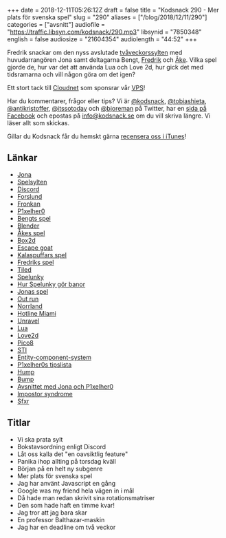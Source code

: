 +++
date = 2018-12-11T05:26:12Z
draft = false
title = "Kodsnack 290 - Mer plats för svenska spel"
slug = "290"
aliases = ["/blog/2018/12/11/290"]
categories = ["avsnitt"]
audiofile = "https://traffic.libsyn.com/kodsnack/290.mp3"
libsynid = "7850348"
english = false
audiosize = "21604354"
audiolength = "44:52"
+++

Fredrik snackar om den nyss avslutade [tvåveckorssylten](https://itch.io/jam/kodsnacks-2veckorssylt) med huvudarrangören Jona samt deltagarna Bengt, [Fredrik](https://github.com/Fronkan) och [Åke](https://github.com/forslund). Vilka spel gjorde de, hur var det att använda Lua och Love 2d, hur gick det med tidsramarna och vill någon göra om det igen?

Ett stort tack till [Cloudnet](http://www.cloudnet.se) som sponsrar vår [VPS](http://en.wikipedia.org/wiki/Virtual_private_server)!

Har du kommentarer, frågor eller tips? Vi är [@kodsnack](https://www.twitter.com/kodsnack), [@tobiashieta](https://www.twitter.com/tobiashieta), [@antikristoffer](https://www.twitter.com/antikristoffer), [@itssotoday](https://twitter.com/itssotoday) och [@bjoreman](https://www.twitter.com/bjoreman) på Twitter, har en [sida på Facebook](https://www.facebook.com/kodsnack) och epostas på [info@kodsnack.se](mailto:info@kodsnack.se) om du vill skriva längre. Vi läser allt som skickas.

Gillar du Kodsnack får du hemskt gärna [recensera oss i iTunes](http://itunes.apple.com/se/podcast/kodsnack/id561631498?l=en)!

## Länkar ##
* [Jona](https://twitter.com/saikyun)
* [Spelsylten](https://itch.io/jam/kodsnacks-2veckorssylt)
* [Discord](https://discordapp.com/)
* [Forslund](https://github.com/forslund)
* [Fronkan](https://github.com/Fronkan)
* [P1xelher0](https://github.com/p1xelHer0)
* [Bengts spel](https://btvr.itch.io/beach-street-racer)
* [Blender](https://www.blender.org/)
* [Åkes spel](https://forslund.itch.io/an-mustasch-adventure)
* [Box2d](https://box2d.org/)
* [Escape goat](http://www.playescapegoat.com/)
* [Kalaspuffars spel](https://kalaspuffar.itch.io/my-first-platform)
* [Fredriks spel](https://fronkan.itch.io/kodsnack2weekjam)
* [Tiled](https://love2d.org/wiki/Tiled)
* [Spelunky](https://en.wikipedia.org/wiki/Spelunky)
* [Hur Spelunky gör banor](https://www.youtube.com/watch?v=Uqk5Zf0tw3o&t=0s&index=6&list=WL)
* [Jonas spel](https://saikyun.itch.io/all-bike-no-stach)
* [Out run](https://en.wikipedia.org/wiki/Out_Run)
* [Norrland](http://cactusquid.blogspot.com/2010/08/norrland-gamma4-separate-downloads.html)
* [Hotline Miami](https://en.wikipedia.org/wiki/Hotline_Miami)
* [Unravel](https://sv.wikipedia.org/wiki/Unravel)
* [Lua](https://en.wikipedia.org/wiki/Lua_%28programming_language%29)
* [Love2d](https://love2d.org/)
* [Pico8](https://www.lexaloffle.com/pico-8.php)
* [STI](https://github.com/karai17/Simple-Tiled-Implementation)
* [Entity-component-system](https://en.wikipedia.org/wiki/Entity%E2%80%93component%E2%80%93system)
* [P1xelher0s tipslista](https://github.com/p1xelHer0/2veckorssylt-tips)
* [Hump](https://hump.readthedocs.io/en/latest/index.html)
* [Bump](https://github.com/kikito/bump.lua)
* [Avsnittet med Jona och P1xelher0](https://kodsnack.se/284/)
* [Impostor syndrome](https://kodsnack.se/240/)
* [Sfxr](http://www.drpetter.se/project_sfxr.html)

## Titlar ##
* Vi ska prata sylt
* Bokstavsordning enligt Discord
* Låt oss kalla det "en oavsiktlig feature"
* Panika ihop allting på torsdag kväll
* Början på en helt ny subgenre
* Mer plats för svenska spel
* Jag har använt Javascript en gång
* Google was my friend hela vägen in i mål
* Då hade man redan skrivit sina rotationsmatriser
* Den som hade haft en timme kvar!
* Jag tror att jag bara skar
* En professor Balthazar-maskin
* Jag har en deadline om två veckor